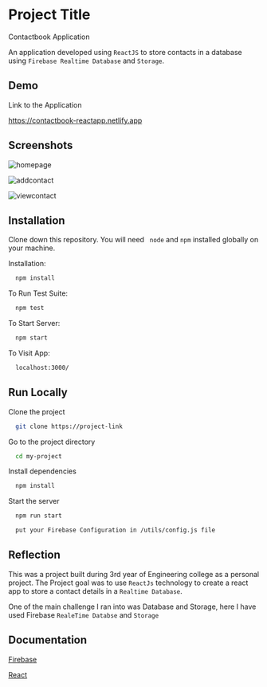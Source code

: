 
# Project Title

Contactbook Application

An application developed using ```ReactJS``` to store contacts in a database using ```Firebase Realtime Database``` and ```Storage```.

## Demo

Link to the Application

https://contactbook-reactapp.netlify.app

## Screenshots

![homepage](https://user-images.githubusercontent.com/61618123/146591125-4d66efe3-ac37-4136-91c3-c46edab235f0.png)

![addcontact](https://user-images.githubusercontent.com/61618123/146591116-107e5be0-1366-4d61-a392-6c4ac14c1b65.png)

![viewcontact](https://user-images.githubusercontent.com/61618123/146591105-242529fb-920a-4ff2-a0c0-0f1349251052.png)


## Installation

Clone down this repository. You will need ``` node``` and ```npm``` installed globally on your machine.


Installation:
```bash
  npm install
```
To Run Test Suite:
```bash
  npm test
```
To Start Server:
```bash
  npm start
```
To Visit App:
```bash
  localhost:3000/
```
## Run Locally

Clone the project

```bash
  git clone https://project-link
```

Go to the project directory

```bash
  cd my-project
```

Install dependencies

```bash
  npm install
```

Start the server

```bash
  npm run start
```

```bash
  put your Firebase Configuration in /utils/config.js file
```


## Reflection
This was a project built during 3rd year of Engineering college as a personal project. The Project goal was to use ```ReactJs``` technology to create a react app to store a contact details in a ```Realtime Database```.

One of the main challenge I ran into was Database and Storage, here I have used Firebase ```RealeTime Databse``` and ```Storage```

## Documentation

[Firebase](https://firebase.google.com/docs)

[React](https://beta.reactjs.org/)

